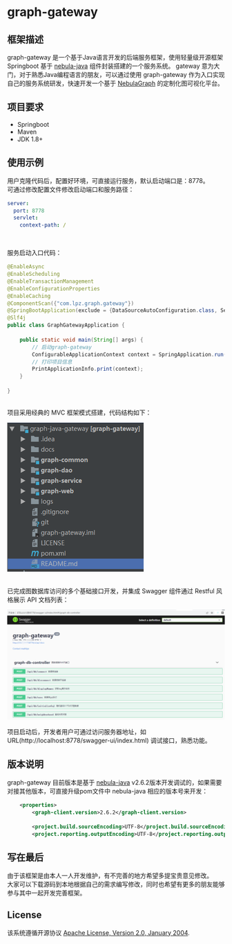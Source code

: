 # graph-gateway
## 框架描述
graph-gateway 是一个基于Java语言开发的后端服务框架，使用轻量级开源框架 Springboot 基于 [nebula-java](https://github.com/vesoft-inc/nebula-java) 组件封装搭建的一个服务系统。
gateway 意为大门，对于熟悉Java编程语言的朋友，可以通过使用 graph-gateway 作为入口实现自己的服务系统研发，快速开发一个基于 [NebulaGraph](https://github.com/vesoft-inc/nebula) 的定制化图可视化平台。

## 项目要求
- Springboot
- Maven
- JDK 1.8+

## 使用示例
用户克隆代码后，配置好环境，可直接运行服务，默认启动端口是：8778。
<br/>
可通过修改配置文件修改启动端口和服务路径：
```yml
server:
  port: 8778
  servlet:
    context-path: /
```

<br/>

服务启动入口代码：
```java
@EnableAsync
@EnableScheduling
@EnableTransactionManagement
@EnableConfigurationProperties
@EnableCaching
@ComponentScan({"com.lpz.graph.gateway"})
@SpringBootApplication(exclude = {DataSourceAutoConfiguration.class, SecurityAutoConfiguration.class})
@Slf4j
public class GraphGatewayApplication {

    public static void main(String[] args) {
        // 启动graph-gateway
        ConfigurableApplicationContext context = SpringApplication.run(GraphGatewayApplication.class, args);
        // 打印项目信息
        PrintApplicationInfo.print(context);
    }

}
```

<br/>
项目采用经典的 MVC 框架模式搭建，代码结构如下：

![图片](https://github.com/mathlpz/graph-gateway/blob/master/docs/mvc-framework.png)

<br/>
已完成图数据库访问的多个基础接口开发，并集成 Swagger 组件通过 Restful 风格展示 API 文档列表：

![图片](https://github.com/mathlpz/graph-gateway/blob/master/docs/interface-intro.png)


项目启动后，开发者用户可通过访问服务器地址，如 URL(http://localhost:8778/swagger-ui/index.html) 调试接口，熟悉功能。

## 版本说明
graph-gateway 目前版本是基于 [nebula-java](https://github.com/vesoft-inc/nebula-java) v2.6.2版本开发调试的，如果需要对接其他版本，可直接升级pom文件中 nebula-java 相应的版本号来开发：
```xml
    <properties>
        <graph-client.version>2.6.2</graph-client.version>

        <project.build.sourceEncoding>UTF-8</project.build.sourceEncoding>
        <project.reporting.outputEncoding>UTF-8</project.reporting.outputEncoding>
```

## 写在最后
由于该框架是由本人一人开发维护，有不完善的地方希望多提宝贵意见修改。
<br/>
大家可以下载源码到本地根据自己的需求编写修改，同时也希望有更多的朋友能够参与其中一起开发完善框架。

## License
该系统遵循开源协议 [Apache License, Version 2.0, January 2004](https://www.apache.org/licenses/LICENSE-2.0).

